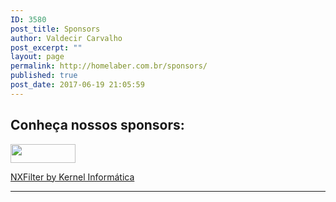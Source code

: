 ```yaml
---
ID: 3580
post_title: Sponsors
author: Valdecir Carvalho
post_excerpt: ""
layout: page
permalink: http://homelaber.com.br/sponsors/
published: true
post_date: 2017-06-19 21:05:59
---
```

<h2>Conheça nossos sponsors:</h2>
<img class="size-full wp-image-3581 alignnone" src="http://homelaber.com.br/site/wp-content/uploads/2017/06/nxfilter-logo.png" alt="" width="104" height="30" />

<a href="https://nxf.kernel.inf.br/" target="_blank" rel="noopener noreferrer">NXFilter by Kernel Informática</a>

<hr />

&nbsp;
